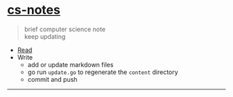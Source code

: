 [site]: https://mengxianbin.github.io/cs-notes/site

# [cs-notes][site]

> brief computer science note  
> keep updating  

* [Read][site]
* Write
    * add or update markdown files
    * go run `update.go` to regenerate the `content` directory
    * commit and push

---
